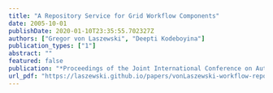 ```yaml
---
title: "A Repository Service for Grid Workflow Components"
date: 2005-10-01
publishDate: 2020-01-10T23:35:55.702327Z
authors: ["Gregor von Laszewski", "Deepti Kodeboyina"]
publication_types: ["1"]
abstract: ""
featured: false
publication: "*Proceedings of the Joint International Conference on Autonomic and Autonomous Systems and International Conference on Networking and Services*"
url_pdf: "https://laszewski.github.io/papers/vonLaszewski-workflow-repository.pdf"
---
```


